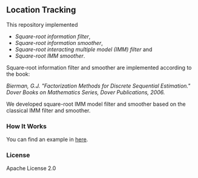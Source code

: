 ## Location Tracking

This repository implemented

- *Square-root information filter*,
- *Square-root information smoother*,
- *Square-root interacting multiple model (IMM) filter* and
- *Square-root IMM smoother*.

Square-root information filter and smoother are implemented according to the book:

*Bierman, G.J. "Factorization Methods for Discrete Sequential Estimation."
Dover Books on Mathematics Series,
Dover Publications, 2006.*

We developed square-root IMM model filter and smoother based on the classical IMM filter and smoother.

### How It Works

You can find an example in [here](src/main/scala/srif/tracking/example/MultipleModelExample.scala).

### License

Apache License 2.0
